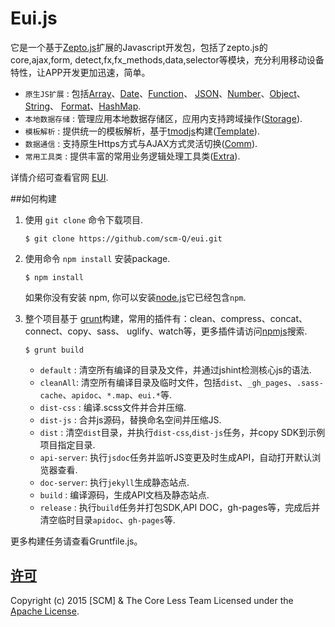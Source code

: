 Eui.js
========

  它是一个基于[Zepto.js](http://www.css88.com/doc/zeptojs/)扩展的Javascript开发包，包括了zepto.js的core,ajax,form,
detect,fx,fx_methods,data,selector等模块，充分利用移动设备特性，让APP开发更加迅速，简单。

- `原生JS扩展` : 包括[Array](./Eui.Array.html)、[Date](./Eui.Date.html)、[Function](./Eui.Function.html)、
[JSON](./Eui.JSON.html)、[Number](./Eui.Number.html)、[Object](./Eui.Object.html)、[String](./Eui.String.html)、
[Format](./Eui.util.Format.html)、[HashMap](./Eui.util.HashMap.html).
- `本地数据存储` : 管理应用本地数据存储区，应用内支持跨域操作([Storage](./Eui.Storage.html)).
- `模板解析` : 提供统一的模板解析，基于[tmodjs](https://github.com/aui/tmodjs)构建([Template](./Eui.Template.html)).
- `数据通信` : 支持原生Https方式与AJAX方式灵活切换([Comm](./Eui.Comm.html)).
- `常用工具类` : 提供丰富的常用业务逻辑处理工具类([Extra](./Eui.Extra.html)).


详情介绍可查看官网 [EUI](http://192.168.10.127/docs/eui/).


##如何构建

1. 使用 `git clone` 命令下载项目.
    ```
    $ git clone https://github.com/scm-Q/eui.git
    ```

2. 使用命令 `npm install` 安装package.
    ```
    $ npm install
    ```
    如果你没有安装 npm, 你可以安装[node.js](http://nodejs.org)它已经包含`npm`.

3. 整个项目基于 [grunt](http://www.gruntjs.net/)构建，常用的插件有：clean、compress、concat、connect、copy、sass、
    uglify、watch等，更多插件请访问[npmjs](https://www.npmjs.com/)搜索.

    ```
    $ grunt build
    ```
    - `default` : 清空所有编译的目录及文件，并通过jshint检测核心js的语法.
    - `cleanAll`: 清空所有编译目录及临时文件，包括`dist`、`_gh_pages`、`.sass-cache`、`apidoc`、`*.map`、`eui.*`等.
    - `dist-css` : 编译.scss文件并合并压缩.
    - `dist-js` : 合并js源码，替换命名空间并压缩JS.
    - `dist` : 清空`dist`目录，并执行`dist-css`,`dist-js`任务，并copy SDK到示例项目指定目录.
    - `api-server`: 执行`jsdoc`任务并监听JS变更及时生成API，自动打开默认浏览器查看.
    - `doc-server`: 执行`jekyll`生成静态站点.
    - `build` : 编译源码，生成API文档及静态站点.
    - `release` : 执行`build`任务并打包SDK,API DOC，gh-pages等，完成后并清空临时目录`apidoc`、`gh-pages`等.

  更多构建任务请查看Gruntfile.js。

## [许可](LICENSE)

Copyright (c) 2015 [SCM] & The Core Less Team
Licensed under the [Apache License](LICENSE).
